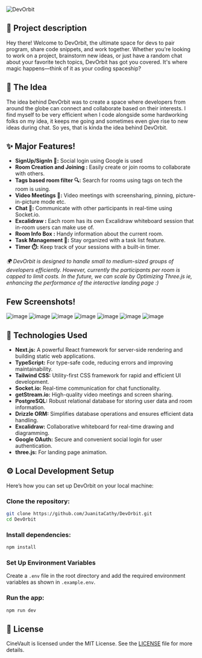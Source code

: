 ![DevOrbit](https://socialify.git.ci/JuanitaCathy/DevOrbit/image?description=1&descriptionEditable=Where%20developers%20collide%20and%20create.%20%F0%9F%9A%80&font=Source%20Code%20Pro&language=1&name=1&owner=1&pattern=Circuit%20Board&theme=Dark)

## 💫 Project description
Hey there! Welcome to DevOrbit, the ultimate space for devs to pair program, share code snippets, and work together. Whether you're looking to work on a project, brainstorm new ideas, or just have a random chat about your favorite tech topics, DevOrbit has got you covered. It's where magic happens—think of it as your coding spaceship?

## 🚀 The Idea
The idea behind DevOrbit was to create a space where developers from around the globe can connect and collaborate based on their interests. I find myself to be very efficient when I code alongside some hardworking folks on my idea, it keeps me going and sometimes even give rise to new ideas during chat. So yes, that is kinda the idea behind DevOrbit.

## ✨ Major Features! 

- **SignUp/SignIn 🔐:** Social login using Google is used
- **Room Creation and Joining :** Easily create or join rooms to collaborate with others.
- **Tags based room filter 🔍:** Search for rooms using tags on tech the room is using.
- **Video Meetings 🎥:** Video meetings with screensharing, pinning, picture-in-picture mode etc.
- **Chat 💬:** Communicate with other participants in real-time using Socket.io.
- **Excalidraw :** Each room has its own Excalidraw whiteboard session that in-room users can make use of.
- **Room Info Box :** Handy information about the current room.
- **Task Management 📝:** Stay organized with a task list feature.
- **Timer ⏱️:** Keep track of your sessions with a built-in timer.

*🌍 DevOrbit is designed to handle small to medium-sized groups of developers efficiently. However, currently the participants per room is capped to limit costs. In the future, we can scale by Optimizing Three.js ie, enhancing the performance of the interactive landing page :)*

## Few Screenshots!

![image](https://github.com/JuanitaCathy/DevOrbit/assets/114871036/4ee6e889-2708-4b36-8078-a460341fb2e7)
![image](https://github.com/JuanitaCathy/DevOrbit/assets/114871036/d156dea5-e746-4321-9609-4c60c0867e08)
![image](https://github.com/JuanitaCathy/DevOrbit/assets/114871036/d1057fd3-7547-4ad7-a123-ef5d859fb967)
![image](https://github.com/JuanitaCathy/DevOrbit/assets/114871036/50d0b48d-2683-4092-a31c-74abf9b385a6)
![image](https://github.com/JuanitaCathy/DevOrbit/assets/114871036/4f9b1ce3-8a25-4273-8e35-01ba04d05607)
![image](https://github.com/JuanitaCathy/DevOrbit/assets/114871036/331ae295-242f-4c75-964d-d457c703b632)
![image](https://github.com/JuanitaCathy/DevOrbit/assets/114871036/d5104ce5-381e-44ae-b7bc-f1652f5fe9e3)







## 🌟 Technologies Used

- **Next.js:** A powerful React framework for server-side rendering and building static web applications.
- **TypeScript:** For type-safe code, reducing errors and improving maintainability.
- **Tailwind CSS:** Utility-first CSS framework for rapid and efficient UI development.
- **Socket.io:** Real-time communication for chat functionality.
- **getStream.io:** High-quality video meetings and screen sharing.
- **PostgreSQL:** Robust relational database for storing user data and room information.
- **Drizzle ORM:** Simplifies database operations and ensures efficient data handling.
- **Excalidraw:** Collaborative whiteboard for real-time drawing and diagramming.
- **Google OAuth:** Secure and convenient social login for user authentication.
- **three.js:** For landing page animation.


## ⚙️ Local Development Setup

Here’s how you can set up DevOrbit on your local machine:

### Clone the repository:

```sh
git clone https://github.com/JuanitaCathy/DevOrbit.git
cd DevOrbit
```
### Install dependencies:

```sh
npm install
```

### Set Up Environment Variables
Create a `.env` file in the root directory and add the required environment variables as shown in `.example.env`.

### Run the app:
```sh
npm run dev
```



## 📜 License
CineVault is licensed under the MIT License. See the [LICENSE](LICENSE) file for more details.
